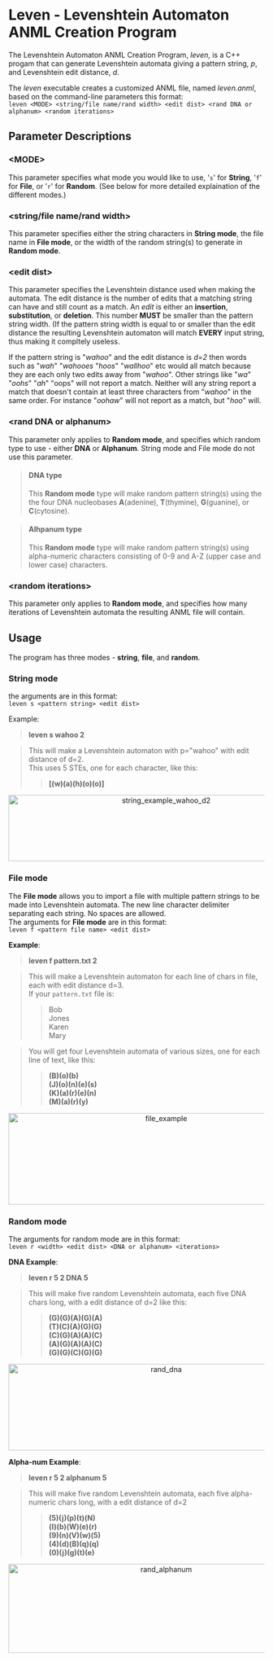 # Leven - Levenshtein Automaton ANML Creation Program

The Levenshtein Automaton ANML Creation Program, *leven*, is a C++ progam that can generate Levenshtein automata giving a pattern string, *p*, and Levenshtein edit distance, *d*.

The *leven* executable creates a customized ANML file, named *leven.anml*, based on the command-line parameters this format:  
`leven <MODE> <string/file name/rand width> <edit dist> <rand DNA or alphanum> <random iterations>`

## Parameter Descriptions

### \<MODE>
This parameter specifies what mode you would like to use, '`s`' for **String**, '`f`' for **File**, or '`r`' for **Random**. (See below for more detailed  explaination of the different modes.)

### \<string/file name/rand width>
This parameter specifies either the string characters in **String mode**, the file name in **File mode**, or the width of the random string(s) to generate in **Random mode**.

### \<edit dist>
This parameter specifies the Levenshtein distance used when making the automata. The edit distance is the number of edits that a matching string can have and still count as a match. An *edit* is either an **insertion**, **substitution**, or **deletion**. This number **MUST** be smaller than the pattern string width. (If the pattern string width is equal to or smaller than the edit distance the resulting Levenshtein automaton will match **EVERY** input string, thus making it compltely useless.

If the pattern string is "*wahoo*" and the edit distance is *d=2* then words such as "*wah*" "*wahooes* "*hoos*" "*wallhoo*" etc would all match because they are each only two edits away from "*wahoo*". Other strings like "*wa*" "*oohs*" "*ah*" "oops" will not report a match. Neither will any string report a match that doesn't contain at least three characters from "*wahoo*" in the same order. For instance "*oohaw*" will not report as a match, but "*hoo*" will.

### \<rand DNA or alphanum>
This parameter only applies to **Random mode**, and specifies which random type to use - either **DNA** or **Alphanum**. String mode and File mode do not use this parameter.

>#### DNA type
>This **Random mode** type will make random pattern string(s) using the the four DNA nucleobases **A**(adenine), **T**(thymine), **G**(guanine), or **C**(cytosine).

>#### Alhpanum type
>This **Random mode** type will make random pattern string(s) using alpha-numeric characters consisting of 0-9 and A-Z (upper case and lower case) characters. 

### \<random iterations>
This parameter only applies to **Random mode**, and specifies how many iterations of Levenshtein automata the resulting ANML file will contain. 


## **Usage**

The program has three modes - **string**, **file**, and **random**. 

### **String mode**  
the arguments are in this format:  
`leven s <pattern string> <edit dist>` 

Example:  
>**leven s wahoo 2**

>This will make a Levenshtein automaton with p="wahoo" with edit distance of d=2.  
>This uses 5 STEs, one for each character, like this:    
>>**[(w)(a)(h)(o)(o)]**

<p align="center">
<img src="https://raw.githubusercontent.com/jeffudall/Levenshtein/master/Images/string%20wahoo%20d2%20test%20edit.png" width="605" height="130" alt="string_example_wahoo_d2">  
</p>

### **File mode**  
The **File mode** allows you to import a file with multiple pattern strings to be made into Levenshtein automata. The new line character delimiter separating each string. No spaces are allowed.  
The arguments for **File mode** are in this format:  
`leven f <pattern file name> <edit dist>`  

**Example**:  
>**leven f pattern.txt 2**  

>This will make a Levenshtein automaton for each line of chars in file, each with edit distance d=3.  
>If your `pattern.txt` file is:  
>>Bob  
>>Jones  
>>Karen  
>>Mary

>You will get four Levenshtein automata of various sizes, one for each line of text, like this:  
>>**(B)(o)(b)  
>>(J)(o)(n)(e)(s)  
>>(K)(a)(r)(e)(n)  
>>(M)(a)(r)(y)**

<p align="center">
<img src="https://raw.githubusercontent.com/jeffudall/Levenshtein/master/Images/file%20input%20test%20edit.png" width="605" height="180" alt="file_example">  
</p>

### **Random mode**  
The arguments for random mode are in this format:  
`leven r <width> <edit dist> <DNA or alphanum> <iterations>`  

**DNA Example**:  
>**leven r 5 2 DNA 5** 

>This will make five random Levenshtein automata, each five DNA chars long, with a edit distance of d=2 like this:  
>>**(G)(G)(A)(G)(A)   
>>(T)(C)(A)(G)(G)  
>>(C)(G)(A)(A)(C)  
>>(A)(G)(A)(A)(C)  
>>(G)(G)(C)(G)(G)**

<p align="center">
<img src="https://raw.githubusercontent.com/jeffudall/Levenshtein/master/Images/rand%20DNA%20test%20edit.png" width="605" height="170" alt="rand_dna">  
</p>

**Alpha-num Example**:
>**leven r 5 2 alphanum 5**  

>This will make five random Levenshtein automata, each five alpha-numeric chars long, with a edit distance of d=2  
>>**(5)(j)(p)(t)(N)  
>>(l)(b)(W)(e)(r)  
>>(9)(n)(V)(w)(5)  
>>(4)(d)(B)(q)(q)  
>>(0)(j)(g)(t)(e)**

<p align="center">
<img src="https://raw.githubusercontent.com/jeffudall/Levenshtein/master/Images/rand%20alphanum%20test%20edit.png" width="605" height="175" alt="rand_alphanum">  
</p>
